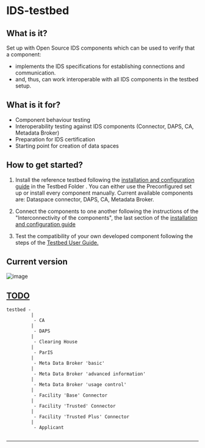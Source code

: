 # IDS-testbed

## What is it?

Set up with Open Source IDS components which can be used to verify that a component:​
- implements the IDS specifications for establishing connections and communication.​
- and, thus, can work interoperable with all IDS components in the testbed setup.

## What is it for?

- Component behaviour testing
- Interoperability testing against IDS components (Connector, DAPS, CA, Metadata Broker)
- Preparation for IDS certification
- Starting point for creation of data spaces

## How to get started?

1. Install the reference testbed following the [installation and configuration guide](https://github.com/International-Data-Spaces-Association/IDS-testbed/blob/master/Testbed/README.md) in the Testbed Folder . You can either use the Preconfigured set up or install every component manually. Current available components are: Dataspace connector, DAPS, CA, Metadata Broker.

2. Connect the components to one another following the instructions of the "Interconnectivity of the components", the last section of the [installation and configuration guide](https://github.com/International-Data-Spaces-Association/IDS-testbed/blob/master/Testbed/README.md)

3. Test the compatibility of your own developed component following the steps of the [Testbed User Guide.](https://github.com/International-Data-Spaces-Association/IDS-testbed/blob/master/Testbed/TestbedUserGuide.md)

## Current version

![image](https://user-images.githubusercontent.com/77682996/140496334-8e96dbdc-9785-45f9-9c28-ec433ca13dc5.png)


## [TODO](./TODO.md)

```
testbed -
         |
          - CA
         |
          - DAPS
         |
          - Clearing House          
         |
          - ParIS
         |
          - Meta Data Broker 'basic'
         |
          - Meta Data Broker 'advanced information'
         |
          - Meta Data Broker 'usage control'          
         |
          - Facility 'Base' Connector
         |
          - Facility 'Trusted' Connector 
         |
          - Facility 'Trusted Plus' Connector
         |
          - Applicant          
          
```

---

